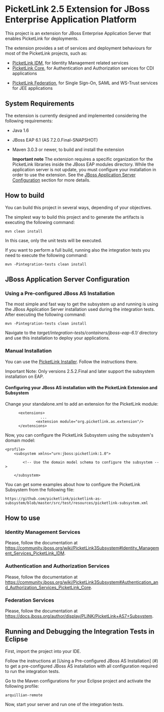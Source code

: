 # PicketLink 2.5 Extension for JBoss Enterprise Application Platform #

This project is an extension for JBoss Enterprise Application Server that enables PicketLink for deployments.

The extension provides a set of services and deployment behaviours for most of the PicketLink projects, such as:

* [PicketLink IDM](https://github.com/picketlink/picketlink/tree/master/idm "PicketLink IDM on Github"), for Identity Management related services
* [PicketLink Core](https://github.com/picketlink/picketlink/tree/master/core "PicketLink Core on Github"), for Authentication and Authorization services for CDI applications
+ [PicketLink Federation](https://github.com/picketlink/picketlink2/federation "PicketLink Federation on Github"), for Single Sign-On, SAML and WS-Trust services for JEE applications

## System Requirements ##

The extension is currently designed and implemented considering the following requirements:

* Java 1.6
* JBoss EAP 6.1 (AS 7.2.0.Final-SNAPSHOT)
* Maven 3.0.3 or newer, to build and install the extension

    <b>Important note</b>
    The extension requires a specific organization for the PicketLink libraries inside the JBoss EAP modules directory. While the application server is not update, you must configure your installation in order to use the extension. See the [JBoss Application Server Configuration](#asInstallation) section for more details.

## How to build ##

You can build this project in several ways, depending of your objectives.

The simplest way to build this project and to generate the artifacts is executing the following command:

    mvn clean install
    
In this case, only the unit tests will be executed.

If you want to perform a full build, running also the integration tests you need to execute the following command:

    mvn -Pintegration-tests clean install
    
## JBoss Application Server Configuration ##

### Using a Pre-configured JBoss AS Installation
The most simple and fast way to get the subsystem up and running is using the JBoss Application Server installation used during the integration tests. After executing the following command:

    mvn -Pintegration-tests clean install

Navigate to the <i>target/integration-tests/containers/jboss-eap-6.1/</i> directory and use this installation to deploy your applications.

### Manual Installation

You can use the [PicketLink Installer](http://www.picketlink.org/getstarted.html "PicketLink Site"). Follow the instructions there.

Important Note: Only versions 2.5.2.Final and later support the subsystem installation on EAP.

#### Configuring your JBoss AS installation with the PicketLink Extension and Subsystem ####

Change your standalone.xml to add an extension for the PicketLink module:

          <extensions>
                    ...
                  <extension module="org.picketlink.as.extension"/>
          </extensions>
          
Now, you can configure the PicketLink Subsystem using the subsystem's domain model:

	<profile>
        <subsystem xmlns="urn:jboss:picketlink:1.0">
        	
        	<!-- Use the domain model schema to configure the subsystem -->
        	
        </subsystem>

You can get some examples about how to configure the PicketLink Subsystem from the following file:

	https://github.com/picketlink/picketlink-as-subsystem/blob/master/src/test/resources/picketlink-subsystem.xml

## How to use ##

### Identity Management Services ###

Please, follow the documentation at https://community.jboss.org/wiki/PicketLink3Subsystem#Identity_Management_Services_PicketLink_IDM.

### Authentication and Authorization Services ###

Please, follow the documentation at https://community.jboss.org/wiki/PicketLink3Subsystem#Authentication_and_Authorization_Services_PicketLink_Core.

### Federation Services ###

Please, follow the documentation at https://docs.jboss.org/author/display/PLINK/PicketLink+AS7+Subsystem.

## Running and Debugging the Integration Tests in Eclipse ##

First, import the project into your IDE.

Follow the instructions at [Using a Pre-configured JBoss AS Installation] (#) to get a pre-configured JBoss AS installation with all configuration required to run the integration tests.

Go to the Maven configurations for your Eclipse project and activate the following profile:

	arquillian-remote
	
Now, start your server and run one of the integration tests.